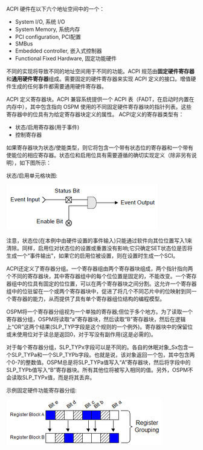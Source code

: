 
ACPI 硬件在以下六个地址空间中的一个：

* System I/O, 系统 I/O
* System Memory, 系统内存
* PCI configuration, PCI配置
* SMBus
* Embedded controller, 嵌入式控制器
* Functional Fixed Hardware, 固定功能硬件

不同的实现将导致不同的地址空间用于不同的功能。ACPI 规范由**固定硬件寄存器**和**通用硬件寄存器**组成。需要固定的硬件寄存器来实现 ACPI 定义的接口。增值硬件生成的任何事件都需要通用硬件寄存器。

ACPI 定义寄存器块。ACPI 兼容系统提供一个 ACPI 表（FADT，在启动时内置在内存中），其中包含指向 OSPM 使用的不同固定硬件寄存器块的指针列表。这些寄存器中的位具有为给定寄存器块定义的属性。 ACPI定义的寄存器类型有：

* 状态/启用寄存器(用于事件)
* 控制寄存器

如果寄存器块为状态/使能类型，则它将包含一个带有状态位的寄存器和一个带有使能位的相应寄存器。状态位和启用位具有需要遵循的确切实现定义（除非另有说明），如下图所示：

状态/启用单元格块图:

![2023-05-10-09-24-56.png](./images/2023-05-10-09-24-56.png)

注意，状态位(在本例中由硬件设置的事件输入)只能通过软件向其位位置写入1来清除。同样，启用位对状态位的设置或重置没有影响;它只确定SET状态位是否将生成一个“事件输出”，如果它的启用位被设置，则在设置时生成一个SCI。

ACPI还定义了寄存器分组。一个寄存器组由两个寄存器块组成，两个指针指向两个不同的寄存器块，其中寄存器组中的每个位位置是固定的，不能改变。一个寄存器组中的位具有固定的位位置，可以在两个寄存器块之间分割。这允许一个寄存器组中的位驻留在一个或两个寄存器块中，促进了将几个不同芯片中的位映射到同一个寄存器的能力，从而提供了具有单个寄存器组位结构的编程模型。

OSPM将一个寄存器分组视为一个单独的寄存器;但位于多个地方。为了读取一个寄存器分组，OSPM将读取“a”寄存器块，然后读取“B”寄存器块，然后在逻辑上“OR”这两个结果(SLP_TYP字段是这个规则的一个例外)。寄存器块中的保留位或未使用位对于读总是返回0，对于写没有副作用(这是必需的)。

对于每个寄存器分组，SLP_TYPx字段可以是不同的。各自的休眠对象\_Sx包含一个SLP_TYPa和一个SLP_TYPb字段。也就是说，该对象返回一个包，其中包含两个0-7的整数值。OSPM总是将SLP_TYPa值写入“A”寄存器块，然后将字段中的SLP_TYPb值写入“B”寄存器块。所有其他位将被写入相同的值。另外，OSPM不会读取SLP_TYPx值，而是将其丢弃。

示例固定硬件功能寄存器分组:

![2023-05-10-21-06-37.png](./images/2023-05-10-21-06-37.png)







